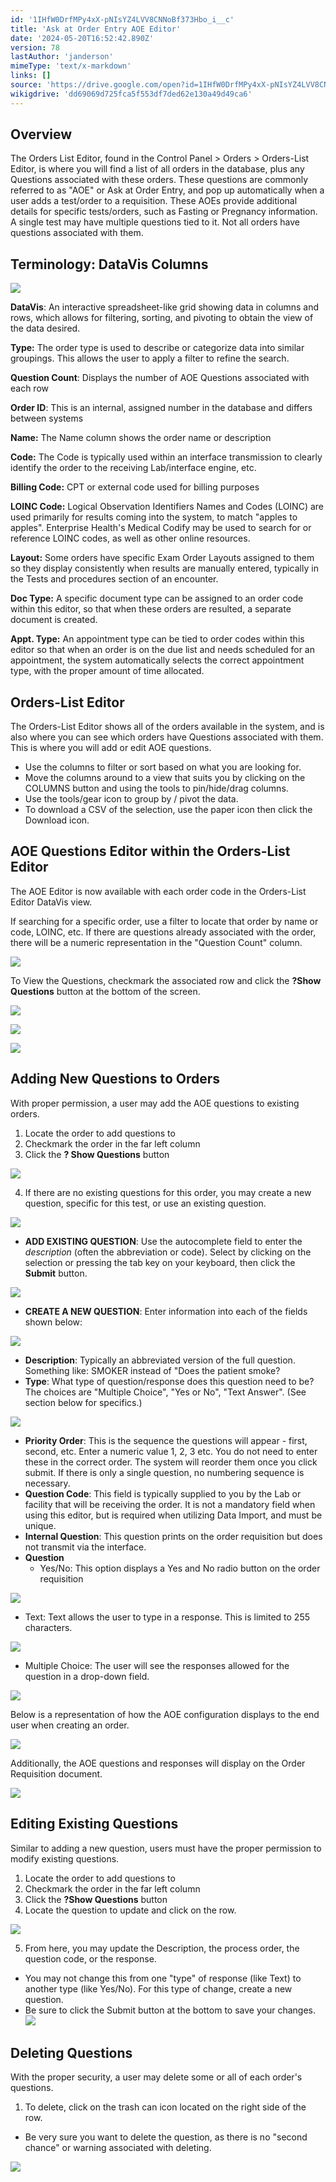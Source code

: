 ```yaml
---
id: '1IHfW0DrfMPy4xX-pNIsYZ4LVV8CNNoBf373Hbo_i__c'
title: 'Ask at Order Entry AOE Editor'
date: '2024-05-20T16:52:42.890Z'
version: 78
lastAuthor: 'janderson'
mimeType: 'text/x-markdown'
links: []
source: 'https://drive.google.com/open?id=1IHfW0DrfMPy4xX-pNIsYZ4LVV8CNNoBf373Hbo_i__c'
wikigdrive: 'dd69069d725fca5f553df7ded62e130a49d49ca6'
---
```

## Overview

The Orders List Editor, found in the Control Panel > Orders > Orders-List Editor, is where you will find a list of all orders in the database, plus any Questions associated with these orders. These questions are commonly referred to as "AOE" or Ask at Order Entry, and pop up automatically when a user adds a test/order to a requisition. These AOEs provide additional details for specific tests/orders, such as Fasting or Pregnancy information. A single test may have multiple questions tied to it. Not all orders have questions associated with them.

## Terminology: DataVis Columns

![](../ask-at-order-entry-aoe-editor.assets/dad08343e74b63bbeca288226b0a46af.png)

**DataVis**: An interactive spreadsheet-like grid showing data in columns and rows, which allows for filtering, sorting, and pivoting to obtain the view of the data desired.

**Type:** The order type is used to describe or categorize data into similar groupings. This allows the user to apply a filter to refine the search.

**Question Count**: Displays the number of AOE Questions associated with each row

**Order ID**: This is an internal, assigned number in the database and differs between systems

**Name:** The Name column shows the order name or description

**Code:** The Code is typically used within an interface transmission to clearly identify the order to the receiving Lab/interface engine, etc.

**Billing Code:** CPT or external code used for billing purposes

**LOINC Code:**  Logical Observation Identifiers Names and Codes (LOINC) are used primarily for results coming into the system, to match "apples to apples". Enterprise Health's Medical Codify may be used to search for or reference LOINC codes, as well as other online resources.

**Layout:** Some orders have specific Exam Order Layouts assigned to them so they display consistently when results are manually entered, typically in the Tests and procedures section of an encounter.

**Doc Type:** A specific document type can be assigned to an order code within this editor, so that when these orders are resulted, a separate document is created.

**Appt. Type:** An appointment type can be tied to order codes within this editor so that when an order is on the due list and needs scheduled for an appointment, the system automatically selects the correct appointment type, with the proper amount of time allocated.

## Orders-List Editor

The Orders-List Editor shows all of the orders available in the system, and is also where you can see which orders have Questions associated with them. This is where you will add or edit AOE questions.

* Use the columns to filter or sort based on what you are looking for.
* Move the columns around to a view that suits you by clicking on the COLUMNS button and using the tools to pin/hide/drag columns.
* Use the tools/gear icon to group by / pivot the data.
* To download a CSV of the selection, use the paper icon then click the Download icon.

## AOE Questions Editor within the Orders-List Editor

The AOE Editor is now available with each order code in the Orders-List Editor DataVis view.

If searching for a specific order, use a filter to locate that order by name or code, LOINC, etc. If there are questions already associated with the order, there will be a numeric representation in the "Question Count" column.

![](../ask-at-order-entry-aoe-editor.assets/980d6b1d79fa863710d4a07cdfd1c101.png)

To View the Questions, checkmark the associated row and click the **?Show Questions** button at the bottom of the screen.

![](../ask-at-order-entry-aoe-editor.assets/f0ecd8aadd108df98cf2a7198e825385.png)

![](../ask-at-order-entry-aoe-editor.assets/ee3deef278150024c1704a88348b441c.png)

![](../ask-at-order-entry-aoe-editor.assets/62919b9d99d21d06cdfbd35e6a5f4643.png)

## Adding New Questions to Orders

With proper permission, a user may add the AOE questions to existing orders.

1. Locate the order to add questions to
2. Checkmark the order in the far left column
3. Click the <strong>? Show Questions</strong> button

![](../ask-at-order-entry-aoe-editor.assets/0f4303106e5e935e7897e8c613937821.png)

4. If there are no existing questions for this order, you may create a new question, specific for this test, or use an existing question.

![](../ask-at-order-entry-aoe-editor.assets/8d83a7d5297ca5a60a6416024b0d1820.png)

* <strong>ADD EXISTING QUESTION</strong>: Use the autocomplete field to enter the <em>description</em> (often the abbreviation or code). Select by clicking on the selection or pressing the tab key on your keyboard, then click the <strong>Submit</strong> button.

![](../ask-at-order-entry-aoe-editor.assets/faa3694e34c716b9eeed62dfcd60f01b.png)

* <strong>CREATE A NEW QUESTION</strong>: Enter information into each of the fields shown below:

![](../ask-at-order-entry-aoe-editor.assets/b5fa159c1b7d11975842791a92e2b3d3.png)

* <strong>Description</strong>: Typically an abbreviated version of the full question. Something like: SMOKER instead of "Does the patient smoke?
* <strong>Type</strong>: What type of question/response does this question need to be? The choices are "Multiple Choice", "Yes or No", "Text Answer". (See section below for specifics.)

![](../ask-at-order-entry-aoe-editor.assets/dfa50e4509a32f0f19e003171e11cc9c.png)

* <strong>Priority Order</strong>: This is the sequence the questions will appear - first, second, etc. Enter a numeric value 1, 2, 3 etc. You do not need to enter these in the correct order. The system will reorder them once you click submit.  If there is only a single question, no numbering sequence is necessary.
* <strong>Question Code</strong>: This field is typically supplied to you by the Lab or facility that will be receiving the order. It is not a mandatory field when using this editor, but is required when utilizing Data Import, and must be unique.
* <strong>Internal Question</strong>: This question prints on the order requisition but does not transmit via the interface.
* <strong>Question</strong>
    * Yes/No:  This option displays a Yes and No radio button on the order requisition

![](../ask-at-order-entry-aoe-editor.assets/ec7d0933cddc4aa5b88e745b111acc72.png)

* Text: Text allows the user to type in a response. This is limited to 255 characters.

![](../ask-at-order-entry-aoe-editor.assets/6ec818f229b86fac46105682bfafe76a.png)

* Multiple Choice: The user will see the responses allowed for the question in a drop-down field.

![](../ask-at-order-entry-aoe-editor.assets/2dbacd9ef5b38d5bec8e13ad1880dcd4.png)

Below is a representation of how the AOE configuration displays to the end user when creating an order.

![](../ask-at-order-entry-aoe-editor.assets/48bab94a51876ad2cf02cc9a84f11363.png)

Additionally, the AOE questions and responses will display on the Order Requisition document.

![](../ask-at-order-entry-aoe-editor.assets/a3cb6f204a19819bb11678d07ce14a6b.png)

## Editing Existing Questions

Similar to adding a new question, users must have the proper permission to modify existing questions.

1. Locate the order to add questions to
2. Checkmark the order in the far left column
3. Click the <strong>?Show Questions</strong> button
4. Locate the question to update and click on the row.

![](../ask-at-order-entry-aoe-editor.assets/b530241c941f9e8289829b8e0a8f8e0f.png)

5. From here, you may update the Description, the process order, the question code, or the response.

* You may not change this from one "type" of response (like Text) to another type (like Yes/No).  For this type of change, create a new question.
* Be sure to click the Submit button at the bottom to save your changes.
    ![](../ask-at-order-entry-aoe-editor.assets/ecaf0e06e80e72208eb7743266d642e6.png)

## Deleting Questions

With the proper security, a user may delete some or all of each order's questions.

1. To delete, click on the trash can icon located on the right side of the row.
* Be very sure you want to delete the question, as there is no "second chance" or warning associated with deleting.

![](../ask-at-order-entry-aoe-editor.assets/47b3918a214acca9b14fbe799faf465b.png)
